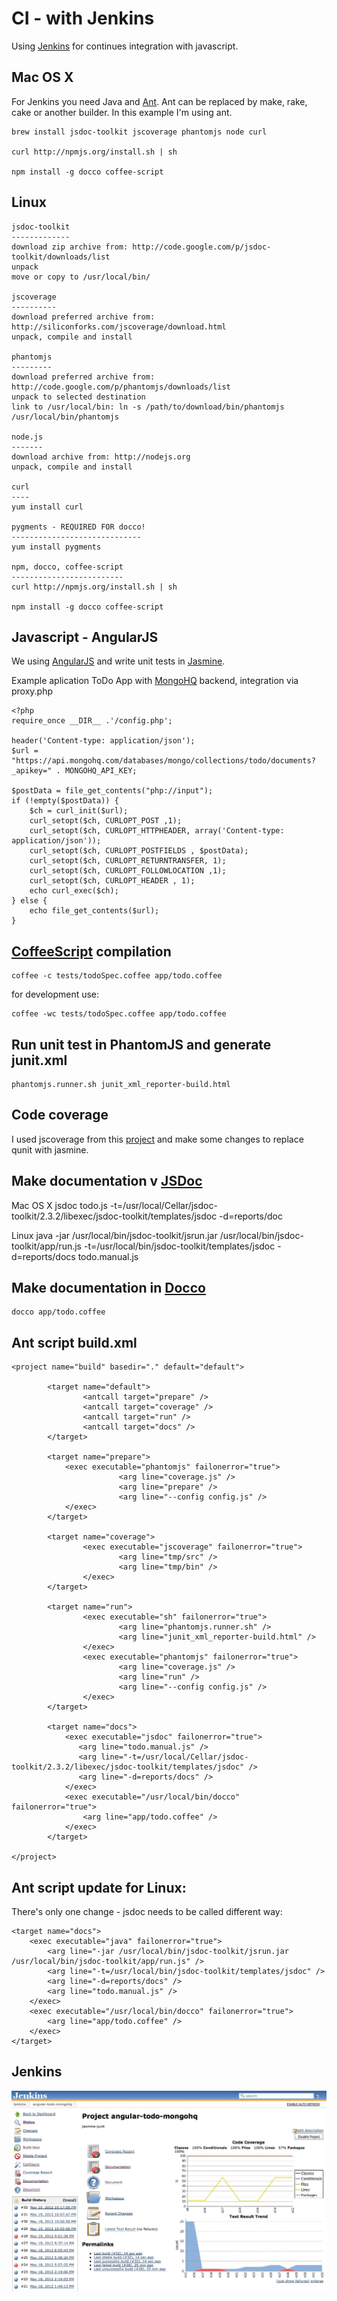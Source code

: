 # CI - with Jenkins

Using [Jenkins](http://jenkins-ci.org/) for continues integration with javascript.

## Mac OS X

For Jenkins you need Java and [Ant](http://ant.apache.org/). Ant can be replaced by make, rake, cake or another builder. In this example I'm using ant.

    brew install jsdoc-toolkit jscoverage phantomjs node curl
    
    curl http://npmjs.org/install.sh | sh
    
    npm install -g docco coffee-script

## Linux

    jsdoc-toolkit
    -------------
    download zip archive from: http://code.google.com/p/jsdoc-toolkit/downloads/list
    unpack
    move or copy to /usr/local/bin/

    jscoverage
    ----------
    download preferred archive from: http://siliconforks.com/jscoverage/download.html
    unpack, compile and install

    phantomjs
    ---------
    download preferred archive from: http://code.google.com/p/phantomjs/downloads/list
    unpack to selected destination
    link to /usr/local/bin: ln -s /path/to/download/bin/phantomjs /usr/local/bin/phantomjs

    node.js
    -------
    download archive from: http://nodejs.org
    unpack, compile and install

    curl
    ----
    yum install curl

    pygments - REQUIRED FOR docco!
    -----------------------------
    yum install pygments

    npm, docco, coffee-script
    -------------------------
    curl http://npmjs.org/install.sh | sh

    npm install -g docco coffee-script


## Javascript - AngularJS

We using [AngularJS](http://angularjs.org/) and write unit tests in [Jasmine](http://pivotal.github.com/jasmine/).

Example aplication ToDo App with [MongoHQ](https://mongohq.com) backend, integration via proxy.php

    <?php
    require_once __DIR__ .'/config.php';

    header('Content-type: application/json');
    $url = "https://api.mongohq.com/databases/mongo/collections/todo/documents?_apikey=" . MONGOHQ_API_KEY;

    $postData = file_get_contents("php://input");
    if (!empty($postData)) {
        $ch = curl_init($url);
        curl_setopt($ch, CURLOPT_POST ,1);
        curl_setopt($ch, CURLOPT_HTTPHEADER, array('Content-type: application/json'));
        curl_setopt($ch, CURLOPT_POSTFIELDS , $postData);
        curl_setopt($ch, CURLOPT_RETURNTRANSFER, 1);
        curl_setopt($ch, CURLOPT_FOLLOWLOCATION ,1);
        curl_setopt($ch, CURLOPT_HEADER , 1);
        echo curl_exec($ch);
    } else {
        echo file_get_contents($url);
    }

## [CoffeeScript](http://coffeescript.org/) compilation
    coffee -c tests/todoSpec.coffee app/todo.coffee
    
for development use:

    coffee -wc tests/todoSpec.coffee app/todo.coffee

## Run unit test in PhantomJS and generate junit.xml
    phantomjs.runner.sh junit_xml_reporter-build.html
    
## Code coverage 

I used jscoverage from this [project](https://github.com/moorinteractive/phantomjs-qunit-junit-jscoverage-cobertura.git) and make some changes to replace qunit with jasmine.

## Make documentation v [JSDoc](http://code.google.com/p/jsdoc-toolkit/)
Mac OS X
    jsdoc todo.js -t=/usr/local/Cellar/jsdoc-toolkit/2.3.2/libexec/jsdoc-toolkit/templates/jsdoc -d=reports/doc

Linux
    java -jar /usr/local/bin/jsdoc-toolkit/jsrun.jar /usr/local/bin/jsdoc-toolkit/app/run.js
         -t=/usr/local/bin/jsdoc-toolkit/templates/jsdoc -d=reports/docs todo.manual.js

    
## Make documentation in [Docco](http://jashkenas.github.com/docco/)
    docco app/todo.coffee

## Ant script build.xml

    <project name="build" basedir="." default="default">

            <target name="default">
                    <antcall target="prepare" />
                    <antcall target="coverage" />
                    <antcall target="run" />
                    <antcall target="docs" />
            </target>

            <target name="prepare">
                <exec executable="phantomjs" failonerror="true">
                            <arg line="coverage.js" />
                            <arg line="prepare" />
                            <arg line="--config config.js" />
                </exec>
            </target>

            <target name="coverage">
                    <exec executable="jscoverage" failonerror="true">
                            <arg line="tmp/src" />
                            <arg line="tmp/bin" />
                    </exec>
            </target>

            <target name="run">
                    <exec executable="sh" failonerror="true">
                            <arg line="phantomjs.runner.sh" />
                            <arg line="junit_xml_reporter-build.html" />
                    </exec>
                    <exec executable="phantomjs" failonerror="true">
                            <arg line="coverage.js" />
                            <arg line="run" />
                            <arg line="--config config.js" />
                    </exec>
            </target>

            <target name="docs">
                <exec executable="jsdoc" failonerror="true">
                   <arg line="todo.manual.js" />
                   <arg line="-t=/usr/local/Cellar/jsdoc-toolkit/2.3.2/libexec/jsdoc-toolkit/templates/jsdoc" />
                   <arg line="-d=reports/docs" />
                </exec>
                <exec executable="/usr/local/bin/docco" failonerror="true">
                    <arg line="app/todo.coffee" />
                </exec>
            </target>

    </project>


## Ant script update for Linux:

There's only one change - jsdoc needs to be called different way:

    <target name="docs">
        <exec executable="java" failonerror="true">
            <arg line="-jar /usr/local/bin/jsdoc-toolkit/jsrun.jar /usr/local/bin/jsdoc-toolkit/app/run.js" />
            <arg line="-t=/usr/local/bin/jsdoc-toolkit/templates/jsdoc" />
            <arg line="-d=reports/docs" />
            <arg line="todo.manual.js" />
        </exec>
        <exec executable="/usr/local/bin/docco" failonerror="true">
            <arg line="app/todo.coffee" />
        </exec>
    </target>
    
## Jenkins

![jenkins](https://github.com/abtris/angular-todo-mongohq/raw/master/docs/angular-todo-mongohq.jpg)    
    
    